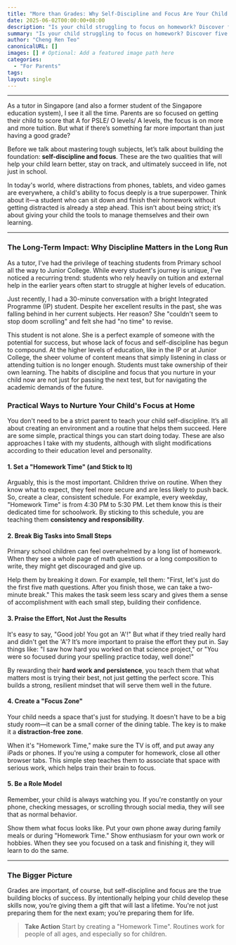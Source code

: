 ```yaml
---
title: "More than Grades: Why Self-Discipline and Focus Are Your Child's Real Superpowers"
date: 2025-06-02T00:00:00+08:00
description: "Is your child struggling to focus on homework? Discover five practical strategies from a Singapore tutor on how you can build a strong foundation of focus and self-control at home to set your child up for success in school and in life."
summary: "Is your child struggling to focus on homework? Discover five practical strategies from a Singapore tutor on how you can build a strong foundation of focus and self-control at home to set your child up for success in school and in life."
author: "Cheng Ren Teo"
canonicalURL: []
images: [] # Optional: Add a featured image path here
categories:
  - "For Parents"
tags:
layout: single
---
```


---

As a tutor in Singapore (and also a former student of the Singapore education system), I see it all the time. Parents are so focused on getting their child to score that A for PSLE/ O levels/ A levels, the focus is on more and more tuition. But what if there’s something far more important than just having a good grade?

Before we talk about mastering tough subjects, let’s talk about building the foundation: **self-discipline and focus**. These are the two qualities that will help your child learn better, stay on track, and ultimately succeed in life, not just in school.

In today's world, where distractions from phones, tablets, and video games are everywhere, a child's ability to focus deeply is a true superpower. Think about it—a student who can sit down and finish their homework without getting distracted is already a step ahead. This isn’t about being strict; it’s about giving your child the tools to manage themselves and their own learning.

---

### The Long-Term Impact: Why Discipline Matters in the Long Run

As a tutor, I've had the privilege of teaching students from Primary school all the way to Junior College. While every student's journey is unique, I've noticed a recurring trend: students who rely heavily on tuition and external help in the earlier years often start to struggle at higher levels of education.

Just recently, I had a 30-minute conversation with a bright Integrated Programme (IP) student. Despite her excellent results in the past, she was falling behind in her current subjects. Her reason? She "couldn't seem to stop doom scrolling" and felt she had "no time" to revise.

This student is not alone. She is a perfect example of someone with the potential for success, but whose lack of focus and self-discipline has begun to compound. At the higher levels of education, like in the IP or at Junior College, the sheer volume of content means that simply listening in class or attending tuition is no longer enough. Students must take ownership of their own learning. The habits of discipline and focus that you nurture in your child now are not just for passing the next test, but for navigating the academic demands of the future.

### Practical Ways to Nurture Your Child's Focus at Home

You don't need to be a strict parent to teach your child self-discipline. It’s all about creating an environment and a routine that helps them succeed. Here are some simple, practical things you can start doing today. These are also approaches I take with my students, although with slight modifications according to their education level and personality.

#### 1. Set a "Homework Time" (and Stick to It)
Arguably, this is the most important. Children thrive on routine. When they know what to expect, they feel more secure and are less likely to push back. So, create a clear, consistent schedule. For example, every weekday, "Homework Time" is from 4:30 PM to 5:30 PM. Let them know this is their dedicated time for schoolwork. By sticking to this schedule, you are teaching them **consistency and responsibility**.

#### 2. Break Big Tasks into Small Steps
Primary school children can feel overwhelmed by a long list of homework. When they see a whole page of math questions or a long composition to write, they might get discouraged and give up.

Help them by breaking it down. For example, tell them: "First, let's just do the first five math questions. After you finish those, we can take a two-minute break." This makes the task seem less scary and gives them a sense of accomplishment with each small step, building their confidence.

#### 3. Praise the Effort, Not Just the Results
It's easy to say, "Good job! You got an 'A'!" But what if they tried really hard and didn't get the 'A'? It’s more important to praise the effort they put in. Say things like: "I saw how hard you worked on that science project," or "You were so focused during your spelling practice today, well done!"

By rewarding their **hard work and persistence**, you teach them that what matters most is trying their best, not just getting the perfect score. This builds a strong, resilient mindset that will serve them well in the future.

#### 4. Create a "Focus Zone"
Your child needs a space that's just for studying. It doesn't have to be a big study room—it can be a small corner of the dining table. The key is to make it a **distraction-free zone**.

When it's "Homework Time," make sure the TV is off, and put away any iPads or phones. If you're using a computer for homework, close all other browser tabs. This simple step teaches them to associate that space with serious work, which helps train their brain to focus.

#### 5. Be a Role Model
Remember, your child is always watching you. If you're constantly on your phone, checking messages, or scrolling through social media, they will see that as normal behavior.

Show them what focus looks like. Put your own phone away during family meals or during "Homework Time." Show enthusiasm for your own work or hobbies. When they see you focused on a task and finishing it, they will learn to do the same.

---
### The Bigger Picture

Grades are important, of course, but self-discipline and focus are the true building blocks of success. By intentionally helping your child develop these skills now, you’re giving them a gift that will last a lifetime. You're not just preparing them for the next exam; you’re preparing them for life.

> **Take Action**
> Start by creating a "Homework Time". Routines work for people of all ages, and especially so for children.
